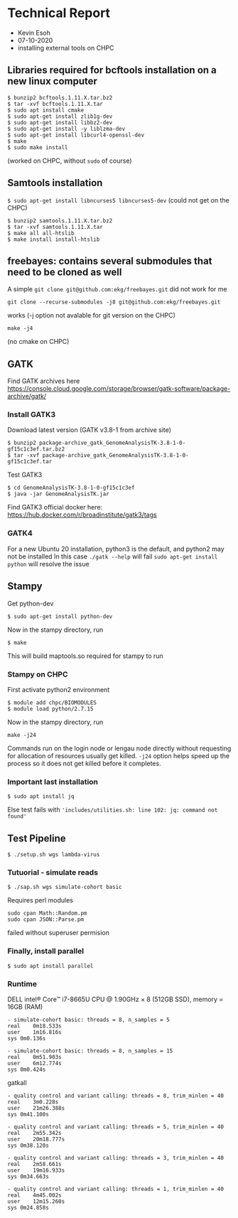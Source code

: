 Technical Report
================

* Kevin Esoh
* 07-10-2020
* installing external tools on CHPC


## Libraries required for bcftools installation on a new linux computer

```
$ bunzip2 bcftools.1.11.X.tar.bz2
$ tar -xvf bcftools.1.11.X.tar
$ sudo apt install cmake
$ sudo apt-get install zlib1g-dev 
$ sudo apt-get install libbz2-dev 
$ sudo apt-get install -y liblzma-dev
$ sudo apt-get install libcurl4-openssl-dev
$ make
$ sudo make install
```
(worked on CHPC, without ```sudo``` of course)

## Samtools installation

```$ sudo apt-get install libncurses5 libncurses5-dev``` (could not get on the CHPC)
```
$ bunzip2 samtools.1.11.X.tar.bz2
$ tar -xvf samtools.1.11.X.tar
$ make all all-htslib
$ make install install-htslib
```
## freebayes: contains several submodules that need to be cloned as well
A simple ```git clone git@github.com:ekg/freebayes.git``` did not work for me

```
git clone --recurse-submodules -j8 git@github.com:ekg/freebayes.git
```
works (-j option not avalable for git version on the CHPC)

```
make -j4
```
(no cmake on CHPC)

## GATK 
Find GATK archives here https://console.cloud.google.com/storage/browser/gatk-software/package-archive/gatk/

### Install GATK3
Download latest version (GATK v3.8-1 from archive site)
```
$ bunzip2 package-archive_gatk_GenomeAnalysisTK-3.8-1-0-gf15c1c3ef.tar.bz2
$ tar -xvf package-archive_gatk_GenomeAnalysisTK-3.8-1-0-gf15c1c3ef.tar
```

Test GATK3
```
$ cd GenomeAnalysisTK-3.8-1-0-gf15c1c3ef
$ java -jar GenomeAnalysisTK.jar
```

Find GATK3 official docker here: https://hub.docker.com/r/broadinstitute/gatk3/tags

### GATK4
For a new Ubuntu 20 installation, python3 is the default, and python2 may not be installed
In this case 
```./gatk --help``` will fail
```sudo apt-get install python``` will resolve the issue

## Stampy
Get python-dev
```
$ sudo apt-get install python-dev
```
Now in the stampy directory, run
```
$ make 
```
This will build maptools.so required for stampy to run

### Stampy on CHPC
First activate python2 environment
```
$ module add chpc/BIOMODULES
$ module load python/2.7.15
```
Now in the stampy directory, run
```
make -j24
```
Commands run on the login node or lengau node directly without requesting for allocation of resources usually get killed.
``` -j24 ``` option helps speed up the process so it does not get killed before it completes.

### Important last installation
```
$ sudo apt install jq  
```
Else test fails with ```'includes/utilities.sh: line 102: jq: command not found'```

## Test Pipeline
```
$ ./setup.sh wgs lambda-virus
```

### Tutuorial - simulate reads
```
$ ./sap.sh wgs simulate-cohort basic
```
Requires perl modules
```
sudo cpan Math::Random.pm
sudo cpan JSON::Parse.pm
```
failed without superuser permision

### Finally, install parallel
```
$ sudo apt install parallel
```

### Runtime 
DELL intel® Core™ i7-8665U CPU @ 1.90GHz × 8 (512GB SSD), memory = 16GB (RAM)
```
- simulate-cohort basic: threads = 8, n_samples = 5
real	0m18.533s
user	1m16.816s
sys	0m0.136s

- simulate-cohort basic: threads = 8, n_samples = 15
real	0m51.903s
user	6m12.774s
sys	0m0.424s
```

gatkall
```
- quality control and variant calling: threads = 8, trim_minlen = 40
real	3m0.228s
user	21m26.388s
sys	0m41.100s

- quality control and variant calling: threads = 5, trim_minlen = 40
real	2m55.342s
user	20m18.777s
sys	0m38.120s

- quality control and variant calling: threads = 3, trim_minlen = 40
real	2m58.661s
user	19m16.933s
sys	0m34.663s

- quality control and variant calling: threads = 1, trim_minlen = 40
real	4m45.002s
user	12m15.260s
sys	0m24.858s
```
